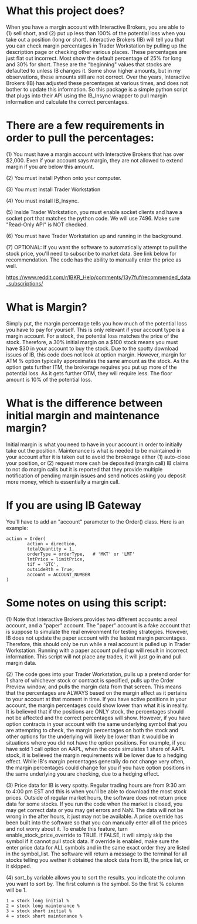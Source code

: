 # What this project does?
When you have a margin account with Interactive Brokers, you are able to (1) sell short, and (2) put up less than 100% of the potential loss when you take out a position (long or short).
Interactive Brokers (IB) will tell you that you can check margin percentages in Trader Workstation by pulling up the description page or checking other various places.
These percentages are just flat out incorrect. 
Most show the default percentage of 25% for long and 30% for short. These are the "beginning" values that stocks are defaulted to unless IB changes it.
Some show higher amounts, but in my observations, these amounts still are not correct.
Over the years, Interactive Brokers (IB) has adjusted these percentages at various times, and does not bother to update this information.
So this package is a simple python script that plugs into their API using the IB_Insync wrapper to pull margin information and calculate the correct percentages.

# There are a few requirements in order to pull the percentages:

(1) You must have a margin account with Interactive Brokers that has over $2,000. Even if your account says margin, they are not allowed to extend margin if you are below this amount.

(2) You must install Python onto your computer.

(3) You must install Trader Workstation

(4) You must install IB_Insync.

(5) Inside Trader Workstation, you must enable socket clients and have a socket port that matches the python code. We will use 7496. Make sure "Read-Only API" is NOT checked.

(6) You must have Trader Workstation up and running in the background.

(7) OPTIONAL: If you want the software to automatically attempt to pull the stock price, you'll need to subscribe to market data. See link below for recommendation. The code has the ability to manually enter the price as well.

https://www.reddit.com/r/IBKR_Help/comments/13y7fuf/recommended_data_subscriptions/

# What is Margin?
Simply put, the margin percentage tells you how much of the potential loss you have to pay for yourself. This is only relevant if your account type is a margin account.
For a stock, the potential loss matches the price of the stock. Therefore, a 30% initial margin on a $100 stock means you must have $30 in your account to buy the stock.
Due to the spotty download issues of IB, this code does not look at option margin. However, margin for ATM % option typically approximates the same amount as the stock.
As the option gets further ITM, the brokerage requires you put up more of the potential loss. As it gets further OTM, they will require less. The floor amount is 10% of the potential loss.

# What is the difference between initial margin and maintenance margin?
Initial margin is what you need to have in your account in order to initially take out the position.
Maintenance is what is needed to be maintained in your account after it is taken out to avoid the brokerage either (1) auto-close your position, or (2) request more cash be deposited (margin call)
IB claims to not do margin calls but it is reported that they provide multiple notification of pending margin issues and send notices asking you deposit more money, which is essentially a margin call.

# If you are using IB Gateway
You'll have to add an "account" parameter to the Order() class. Here is an example:

    action = Order(
            action = direction,
            totalQuantity = 1,
            orderType = orderType,   # 'MKT' or 'LMT'
            lmtPrice = limitPrice,
            tif = 'GTC',
            outsideRth = True,
            account = ACCOUNT_NUMBER
    )

# Some notes on using this script:
(1) Note that Interactive Brokers provides two different accounts: a real account, and a "paper" account. 
    The "paper" account is a fake account that is suppose to simulate the real environment for testing strategies.
    However, IB does not update the paper account with the lastest margin percentages.
    Therefore, this should only be run while a real account is pulled up in Trader Workstation. Running with a paper account pulled up will result in incorrect information.
    This script will not place any trades, it will just go in and pull margin data.

(2) The code goes into your Trader Workstation, pulls up a pretend order for 1 share of whichever stock or contract is specified, pulls up the Order Preview window,
    and pulls the margin data from that screen.
    This means that the percentages are ALWAYS based on the margin affect as it pertains to your account at that moment in time.
    If you have active positions in your account, the margin percentages could show lower than what it is in reality.
    It is believed that if the positions are ONLY stock, the percentages should not be affected and the correct percentages will show.
    However, if you have option contracts in your account with the same underlying symbol that you are attempting to check, the margin percentages on both the stock and other options 
    for the underlying will likely be lower than it would be in situations where you did not have the option positions.
    For example, if you have sold 1 call option on AAPL, when the code simulates 1 share of AAPL stock, it is believed the margin requirements will be lower due to a hedging effect.
    While IB's margin percentages generally do not change very often, the margin percentages could change for you if you have option positions in the same underlying you are checking, 
    due to a hedging effect.

(3) Price data for IB is very spotty. Regular trading hours are from 9:30 am to 4:00 pm EST and this is when you'll be able to download the most stock prices. Outside of regular market hours,
    the software does not return price data for some stocks. If you run the code when the market is closed, you may get correct data or you may get errors and NaN. 
    The data will not be wrong in the after hours, it just may not be available.
    A price override has been built into the software so that you can manually enter all of the prices and not worry about it.
    To enable this feature, turn enable_stock_price_override to TRUE. If FALSE, it will simply skip the symbol if it cannot pull stock data.
    If override is enabled, make sure the enter price data for ALL symbols and in the same exact order they are listed in the symbol_list.
    The software will return a message to the terminal for all stocks telling you wether it obtained the stock data from IB, the price list, or it skipped.

(4) sort_by variable allows you to sort the results. you indicate the column you want to sort by. The first column is the symbol. So the first % column will be 1.

    1 = stock long initial %
    2 = stock long maintenance %
    3 = stock short initial %
    4 = stock short maintenance %
